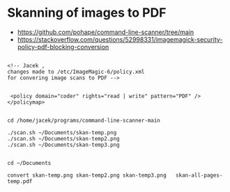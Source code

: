 # Skanning of images to PDF 

* https://github.com/pohape/command-line-scanner/tree/main
* https://stackoverflow.com/questions/52998331/imagemagick-security-policy-pdf-blocking-conversion

```

<!-- Jacek , 
changes made to /etc/ImageMagic-6/policy.xml 
for convering image scans to PDF -->


 <policy domain="coder" rights="read | write" pattern="PDF" />
</policymap>

```

```

cd /home/jacek/programs/command-line-scanner-main

./scan.sh ~/Documents/skan-temp.png
./scan.sh ~/Documents/skan-temp2.png
./scan.sh ~/Documents/skan-temp3.png


cd ~/Documents

convert skan-temp.png skan-temp2.png skan-temp3.png   skan-all-pages-temp.pdf

```

